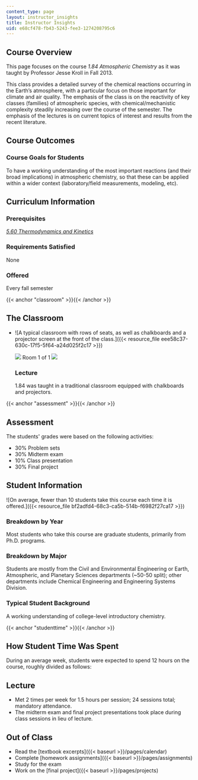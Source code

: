 ```yaml
---
content_type: page
layout: instructor_insights
title: Instructor Insights
uid: e68cf478-fb43-5243-fee3-1274208795c6
---
```


Course Overview
---------------

This page focuses on the course _1.84 Atmospheric Chemistry_ as it was taught by Professor Jesse Kroll in Fall 2013.

This class provides a detailed survey of the chemical reactions occurring in the Earth’s atmosphere, with a particular focus on those important for climate and air quality. The emphasis of the class is on the reactivity of key classes (families) of atmospheric species, with chemical/mechanistic complexity steadily increasing over the course of the semester. The emphasis of the lectures is on current topics of interest and results from the recent literature.

Course Outcomes
---------------

### Course Goals for Students

To have a working understanding of the most important reactions (and their broad implications) in atmospheric chemistry, so that these can be applied within a wider context (laboratory/field measurements, modeling, etc).

Curriculum Information
----------------------

### Prerequisites

[_5.60 Thermodynamics and Kinetics_](/courses/5-60-thermodynamics-kinetics-spring-2008/)

### Requirements Satisfied

None

### Offered

Every fall semester

{{< anchor "classroom" >}}{{< /anchor >}}

The Classroom
-------------

*   ![A typical classroom with rows of seats, as well as chalkboards and a projector screen at the front of the class.]({{< resource_file eee58c37-630c-17f5-5f64-a24d025f2c17 >}})
    
    ![](/images/educator/classroom_prev_dim.png) Room 1 of 1 ![](/images/educator/classroom_next_dim.png)
    
    ### Lecture
    
    1.84 was taught in a traditional classroom equipped with chalkboards and projectors.
    

{{< anchor "assessment" >}}{{< /anchor >}}

Assessment
----------

The students' grades were based on the following activities:

- 30% Problem sets
- 30% Midterm exam
- 10% Class presentation
- 30% Final project

Student Information
-------------------

![On average, fewer than 10 students take this course each time it is offered.]({{< resource_file bf2adfd4-68c3-ca5b-514b-f6982f27ca17 >}})

### Breakdown by Year

Most students who take this course are graduate students, primarily from Ph.D. programs.

### Breakdown by Major

Students are mostly from the Civil and Environmental Engineering or Earth, Atmospheric, and Planetary Sciences departments (~50-50 split); other departments include Chemical Engineering and Engineering Systems Division.

### Typical Student Background

A working understanding of college-level introductory chemistry.

{{< anchor "studenttime" >}}{{< /anchor >}}

How Student Time Was Spent
--------------------------

During an average week, students were expected to spend 12 hours on the course, roughly divided as follows:

Lecture
-------

*   Met 2 times per week for 1.5 hours per session; 24 sessions total; mandatory attendance.
*   The midterm exam and final project presentations took place during class sessions in lieu of lecture.

Out of Class
------------

*   Read the [textbook excerpts]({{< baseurl >}}/pages/calendar)
*   Complete [homework assignments]({{< baseurl >}}/pages/assignments)
*   Study for the exam
*   Work on the [final project]({{< baseurl >}}/pages/projects)